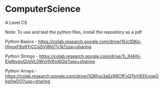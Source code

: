 # ComputerScience

A Level CS

Note: To use and test the python files, install the repository as a pdf





Python Basics - https://colab.research.google.com/drive/1lUc1DKq-HIyoxF6o9TrCCpSVj8h0Ty1k?usp=sharing

Python Strings - https://colab.research.google.com/drive/1\_IH4ihl-EigfbypvQVoVL0WvHVKnAlOq?usp=sharing

Python Arrays - https://colab.research.google.com/drive/1QRfuo3aSzR8CfFvQTkV93XvowOkp0wDO?usp=sharing

